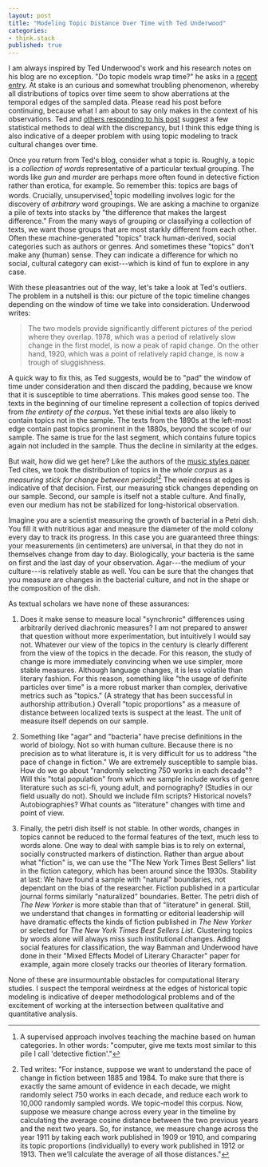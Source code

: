 ```yaml
---
layout: post
title: "Modeling Topic Distance Over Time with Ted Underwood"
categories:
- think.stack
published: true
---
```


I am always inspired by Ted Underwood's work and his research notes on his
blog are no exception. "Do topic models wrap time?" he asks in a [recent
entry](https://tedunderwood.com/2018/07/26/do-topic-models-warp-time/). At
stake is an curious and somewhat troubling phenomenon, whereby all
distributions of topics over time seem to show aberrations at the temporal
edges of the sampled data. Please read his post before continuing, because
what I am about to say only makes in the context of his observations. Ted and
[others responding to his
post](https://twitter.com/Ted_Underwood/status/1022443291462258689) suggest a
few statistical methods to deal with the discrepancy, but I think this edge
thing is also indicative of a deeper problem with using topic modeling to
track cultural changes over time.

Once you return from Ted's blog, consider what a topic is. Roughly, a topic is
a *collection of words* representative of a particular textual grouping. The
words like *gun* and *murder* are perhaps more often found in detective
fiction rather than erotica, for example. So remember this: topics are bags of
words. Crucially, unsupervised[^1] topic modelling involves logic for the
discovery of *arbitrary* word groupings. We are asking a machine to organize a
pile of texts into stacks by "the difference that makes the largest
difference." From the many ways of grouping or classifying a collection of
texts, we want those groups that are most starkly different from each other.
Often these machine-generated "topics" track human-derived, social categories
such as authors or genres. And sometimes these "topics" don't make any (human)
sense. They can indicate a difference for which no social, cultural category
can exist---which is kind of fun to explore in any case.

With these pleasantries out of the way, let's take a look at Ted's outliers.
The problem in a nutshell is this: our picture of the topic timeline changes
depending on the window of time we take into consideration. Underwood writes:

> The two models provide significantly different pictures of the period where
> they overlap. 1978, which was a period of relatively slow change in the
> first model, is now a peak of rapid change. On the other hand, 1920, which
> was a point of relatively rapid change, is now a trough of sluggishness.

A quick way to fix this, as Ted suggests, would be to "pad" the window of time
under consideration and then discard the padding, because we know that it is
susceptible to time aberrations. This makes good sense too. The texts in the
beginning of our timeline represent a collection of topics derived from *the
entirety of the corpus*. Yet these initial texts are also likely to contain
topics not in the sample. The texts from the 1890s at the left-most edge
contain past topics prominent in the 1880s, beyond the scope of our sample.
The same is true for the last segment, which contains future topics again not
included in the sample. Thus the decline in similarity at the edges.

But wait, how did we get here? Like the authors of the [music styles paper](
http://rsos.royalsocietypublishing.org/content/2/5/150081) Ted cites, we took
the distribution of topics in the *whole corpus* as a *measuring stick for
change between periods*![^2] The weirdness at edges is indicative of that
decision. First, our measuring stick changes depending on our sample. Second,
our sample is itself not a stable culture. And finally, even our medium has
not be stabilized for long-historical observation.

Imagine you are a scientist measuring the growth of bacterial in a Petri dish.
You fill it with nutritious agar and measure the diameter of the mold colony
every day to track its progress. In this case you are guaranteed three things:
your measurements (in centimeters) are universal, in that they do not in
themselves change from day to day. Biologically, your bacteria is the same on
first and the last day of your observation. Agar---the medium of your
culture---is relatively stable as well. You can be sure that the changes that
you measure are changes in the bacterial culture, and not in the shape or the
composition of the dish.

As textual scholars we have none of these assurances:

1. Does it make sense to measure local "synchronic" differences using
   arbitrarily derived diachronic measures? I am not prepared to answer that
question without more experimentation, but intuitively I would say not.
Whatever our view of the topics in the century is clearly different from the
view of the topics in the decade. For this reason, the study of change is more
immediately convincing when we use simpler, more stable measures.  Although
language changes, it is less volatile than literary fashion. For this reason,
something like "the usage of definite particles over time" is a more robust
marker than complex, derivative metrics such as "topics." (A strategy that has
been successful in authorship attribution.)  Overall "topic proportions" as a
measure of distance between localized texts is suspect at the least. The unit
of measure itself depends on our sample.

2. Something like "agar" and "bacteria" have precise definitions in the world
   of biology. Not so with human culture. Because there is no precision as to
what literature is, it is very difficult for us to address "the pace of change
in fiction." We are extremely susceptible to sample bias. How do we go about
"randomly selecting 750 works in each decade"? Will this "total population"
from which we sample include works of genre literature such as sci-fi, young
adult, and pornography? (Studies in our field usually do not). Should we
include film scripts? Historical novels? Autobiographies? What counts as
"literature" changes with time and point of view.

3. Finally, the petri dish itself is not stable. In other words, changes in
   topics cannot be reduced to the formal features of the text, much less to
words alone. One way to deal with sample bias is to rely on external, socially
constructed markers of distinction. Rather than argue about what "fiction" is,
we can use the "The New York Times Best Sellers" list in the fiction category,
which has been around since the 1930s. Stability at last: We have found a
sample with "natural" boundaries, not dependant on the bias of the researcher.
Fiction published in a particular journal forms similarly "naturalized"
boundaries. Better. The petri dish of *The New Yorker* is more stable than
that of "literature" in general.  Still, we understand that changes in
formatting or editorial leadership will have dramatic effects the kinds of
fiction published in *The New Yorker* or selected for *The New York Times Best
Sellers List*.  Clustering topics by words alone will always miss such
institutional changes.  Adding social features for classification, the way
Bamman and Underwood have done in their "Mixed Effects Model of Literary
Character" paper for example, again more closely tracks our theories of
literary formation.

None of these are insurmountable obstacles for computational literary studies.
I suspect the temporal weirdness at the edges of historical topic modeling is
indicative of deeper methodological problems and of the excitement of working
at the intersection between qualitative and quantitative analysis.

[^2]: Ted writes: "For instance, suppose we want to understand the pace of
change in fiction between 1885 and 1984. To make sure that there is exactly
the same amount of evidence in each decade, we might randomly select 750 works
in each decade, and reduce each work to 10,000 randomly sampled words. We
topic-model this corpus. Now, suppose we measure change across every year in
the timeline by calculating the average cosine distance between the two
previous years and the next two years. So, for instance, we measure change
across the year 1911 by taking each work published in 1909 or 1910, and
comparing its topic proportions (individually) to every work published in 1912
or 1913. Then we’ll calculate the average of all those distances."

[^1]: A supervised approach involves teaching the machine based on human
categories. In other words: "computer, give me texts most similar to this pile
I call 'detective fiction'."
